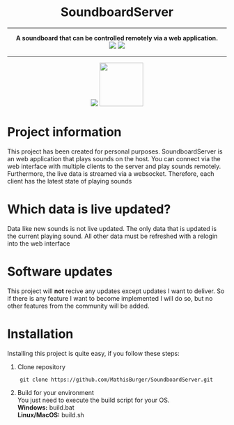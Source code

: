 <div align="center">
    <h1>SoundboardServer</h1>
<hr>
<strong>A soundboard that can be controlled remotely via a web application.</strong>
    <br>
<img src="https://img.shields.io/github/license/mathisburger/SoundboardServer?style=for-the-badge" />
<img src="https://img.shields.io/github/last-commit/mathisburger/mathis-burger.de?style=for-the-badge" />
</div>
<hr>
<div align="center">
<img src="https://upload.wikimedia.org/wikipedia/commons/thumb/0/05/Go_Logo_Blue.svg/800px-Go_Logo_Blue.svg.png" />
<img src="https://upload.wikimedia.org/wikipedia/commons/thumb/8/8e/Nextjs-logo.svg/1200px-Nextjs-logo.svg.png" height="100" />    
</div>

# Project information

This project has been created for personal purposes. SoundboardServer
is an web application that plays sounds on the host. You can connect via the web interface
with multiple clients to the server and play sounds remotely. Furthermore, the live data is streamed 
via a websocket. Therefore, each client has the latest state of playing sounds

# Which data is live updated?

Data like new sounds is not live updated. The only data that is updated is the current playing
sound. All other data must be refreshed with a relogin into the web interface

# Software updates

This project will <strong>not</strong> recive any updates except updates I want to deliver.
So if there is any feature I want to become implemented I will do so, but no other features from the 
community will be added.

# Installation

Installing this project is quite easy, if you follow these steps:

1. Clone repository
```shell
    git clone https://github.com/MathisBurger/SoundboardServer.git
```

2. Build for your environment<br>
    You just need to execute the build script for your OS.<br>
    <strong>Windows:</strong> build.bat<br>
    <strong>Linux/MacOS:</strong> build.sh